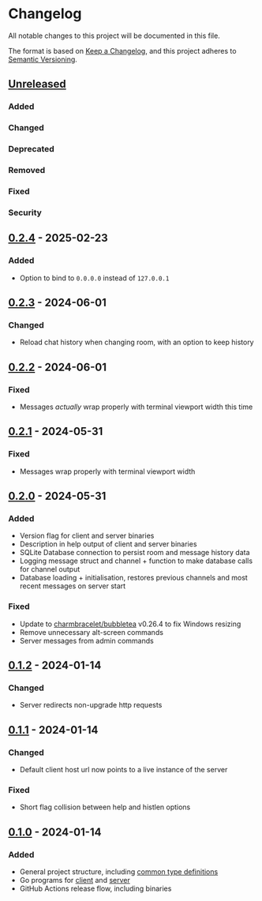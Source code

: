 # Changelog

All notable changes to this project will be documented in this file.

The format is based on [Keep a Changelog](https://keepachangelog.com/en/1.0.0/),
and this project adheres to [Semantic Versioning](https://semver.org/spec/v2.0.0.html).

## [Unreleased]

### Added

### Changed

### Deprecated

### Removed

### Fixed

### Security

## [0.2.4] - 2025-02-23

### Added

- Option to bind to `0.0.0.0` instead of `127.0.0.1`

## [0.2.3] - 2024-06-01

### Changed

- Reload chat history when changing room, with an option to keep history

## [0.2.2] - 2024-06-01

### Fixed

- Messages *actually* wrap properly with terminal viewport width this time

## [0.2.1] - 2024-05-31

### Fixed

- Messages wrap properly with terminal viewport width

## [0.2.0] - 2024-05-31

### Added

- Version flag for client and server binaries
- Description in help output of client and server binaries
- SQLite Database connection to persist room and message history data
- Logging message struct and channel + function to make database calls for channel output
- Database loading + initialisation, restores previous channels and most recent messages on server start

### Fixed

- Update to [charmbracelet/bubbletea](https://github.com/charmbracelet/bubbletea) v0.26.4 to fix Windows resizing
- Remove unnecessary alt-screen commands
- Server messages from admin commands

## [0.1.2] - 2024-01-14

### Changed

- Server redirects non-upgrade http requests

## [0.1.1] - 2024-01-14

### Changed

- Default client host url now points to a live instance of the server

### Fixed

- Short flag collision between help and histlen options

## [0.1.0] - 2024-01-14

### Added

- General project structure, including [common type definitions](./common/types.go)
- Go programs for [client](./tui/main.go) and [server](./server/main.go)
- GitHub Actions release flow, including binaries

[unreleased]: https://github.com/supleed2/go-chat/compare/v0.2.4...HEAD
[0.2.4]: https://github.com/supleed2/go-chat/releases/tag/v0.2.4
[0.2.3]: https://github.com/supleed2/go-chat/releases/tag/v0.2.3
[0.2.2]: https://github.com/supleed2/go-chat/releases/tag/v0.2.2
[0.2.1]: https://github.com/supleed2/go-chat/releases/tag/v0.2.1
[0.2.0]: https://github.com/supleed2/go-chat/releases/tag/v0.2.0
[0.1.2]: https://github.com/supleed2/go-chat/releases/tag/v0.1.2
[0.1.1]: https://github.com/supleed2/go-chat/releases/tag/v0.1.1
[0.1.0]: https://github.com/supleed2/go-chat/releases/tag/v0.1.0
